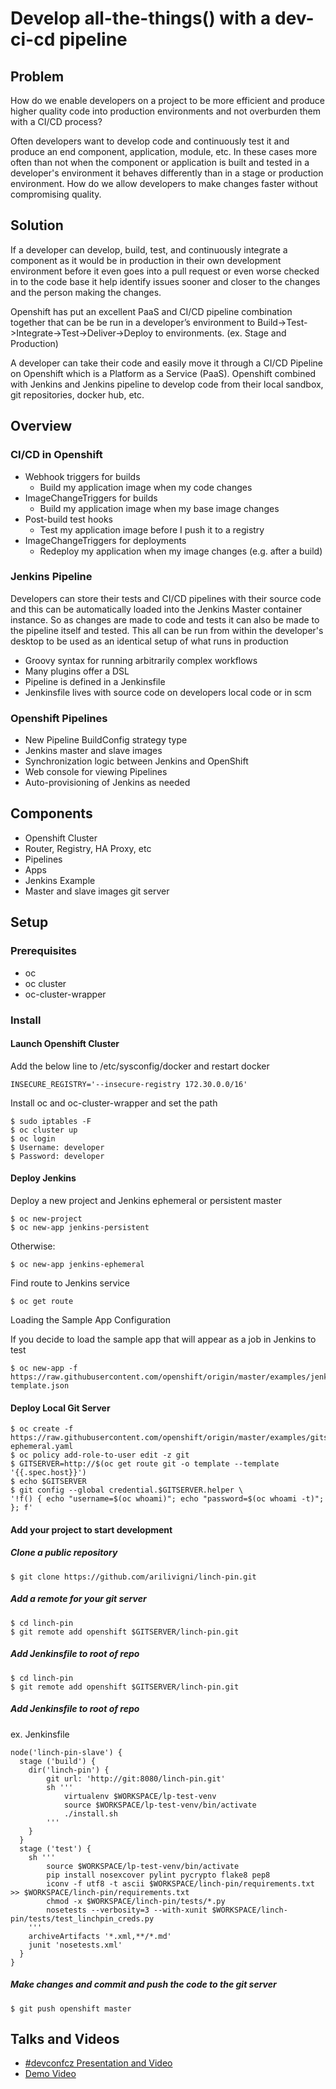 # Develop all-the-things() with a dev-ci-cd pipeline

## Problem

How do we enable developers on a project to be more efficient and produce higher quality code into production environments and not overburden them with a CI/CD process?

Often developers want to develop code and continuously test it and produce an end component, application, module, etc.  In these cases more often than not when the component or application is built and tested in a developer's environment it behaves differently than in a stage or production environment.  How do we allow developers to make changes faster without compromising quality.

## Solution

If a developer can develop, build, test, and continuously integrate a component as it would be in production in their own development environment before it even goes into a pull request or even worse checked in to the code base it help identify issues sooner and closer to the changes and the person making the changes.

Openshift has put an excellent PaaS and CI/CD pipeline combination together that can be be run in a developer’s environment to Build->Test->Integrate->Test->Deliver->Deploy to environments. (ex. Stage and Production)

A developer can take their code and easily move it through a CI/CD Pipeline on Openshift which is a Platform as a Service (PaaS). Openshift combined with Jenkins and Jenkins pipeline to develop code from their local sandbox, git repositories, docker hub, etc.

## Overview

### CI/CD in Openshift

* Webhook triggers for builds
  * Build my application image when my code changes
* ImageChangeTriggers for builds
  * Build my application image when my base image changes
* Post-build test hooks
  * Test my application image before I push it to a registry
* ImageChangeTriggers for deployments
  * Redeploy my application when my image changes (e.g. after a build)

### Jenkins Pipeline

Developers can store their tests and CI/CD pipelines with their source code and this can be automatically loaded into the Jenkins Master container instance.  So as changes are made to code and tests it can also be made to the pipeline itself and tested.  This all can be run from within the developer's desktop to be used as an identical setup of what runs in production

* Groovy syntax for running arbitrarily complex workflows
* Many plugins offer a DSL
* Pipeline is defined in a Jenkinsfile
* Jenkinsfile lives with source code on developers local code or in scm

### Openshift Pipelines

* New Pipeline BuildConfig strategy type
* Jenkins master and slave images
* Synchronization logic between Jenkins and OpenShift
* Web console for viewing Pipelines
* Auto-provisioning of Jenkins as needed

## Components

* Openshift Cluster
* Router, Registry, HA Proxy,  etc
* Pipelines
* Apps
* Jenkins Example
* Master and slave images
git server

## Setup

### Prerequisites

* oc
* oc cluster
* oc-cluster-wrapper

### Install

#### Launch Openshift Cluster

Add the below line to /etc/sysconfig/docker and restart docker
````
INSECURE_REGISTRY='--insecure-registry 172.30.0.0/16'
````
Install oc and oc-cluster-wrapper and set the path

````
$ sudo iptables -F
$ oc cluster up 
$ oc login
$ Username: developer
$ Password: developer
````

#### Deploy Jenkins

Deploy a new project and Jenkins ephemeral or persistent master

````
$ oc new-project 
$ oc new-app jenkins-persistent
````

Otherwise:

````
$ oc new-app jenkins-ephemeral
````

Find route to Jenkins service

````
$ oc get route
````

Loading the Sample App Configuration

If you decide to load the sample app that will appear as a job in Jenkins to test

````
$ oc new-app -f https://raw.githubusercontent.com/openshift/origin/master/examples/jenkins/application-template.json
````

#### Deploy Local Git Server

````
$ oc create -f https://raw.githubusercontent.com/openshift/origin/master/examples/gitserver/gitserver-ephemeral.yaml
$ oc policy add-role-to-user edit -z git
$ GITSERVER=http://$(oc get route git -o template --template '{{.spec.host}}')
$ echo $GITSERVER
$ git config --global credential.$GITSERVER.helper \
'!f() { echo "username=$(oc whoami)"; echo "password=$(oc whoami -t)"; }; f'
````

#### Add your project to start development

##### Clone a public repository

````
$ git clone https://github.com/arilivigni/linch-pin.git
````

##### Add a remote for your git server


````
$ cd linch-pin
$ git remote add openshift $GITSERVER/linch-pin.git
````

##### Add Jenkinsfile to root of repo

````
$ cd linch-pin
$ git remote add openshift $GITSERVER/linch-pin.git
````

##### Add Jenkinsfile to root of repo

ex. Jenkinsfile

````
node('linch-pin-slave') {
  stage ('build') {
    dir('linch-pin') {
        git url: 'http://git:8080/linch-pin.git'
        sh '''
            virtualenv $WORKSPACE/lp-test-venv
            source $WORKSPACE/lp-test-venv/bin/activate
            ./install.sh
        '''
    }
  }
  stage ('test') {
    sh '''
        source $WORKSPACE/lp-test-venv/bin/activate
        pip install nosexcover pylint pycrypto flake8 pep8
        iconv -f utf8 -t ascii $WORKSPACE/linch-pin/requirements.txt >> $WORKSPACE/linch-pin/requirements.txt
        chmod -x $WORKSPACE/linch-pin/tests/*.py
        nosetests --verbosity=3 --with-xunit $WORKSPACE/linch-pin/tests/test_linchpin_creds.py
    '''
    archiveArtifacts '*.xml,**/*.md'
    junit 'nosetests.xml'
  }
}
````

##### Make changes and commit and push the code to the git server

````
$ git push openshift master
````

## Talks and Videos

* [#devconfcz Presentation and Video](https://youtu.be/EZwufSsDPDQ?list=PLeU5HlemqUTZo02zSUVp6DWkoJvDJuxUY)
* [Demo Video](https://www.youtube.com/watch?v=EZwufSsDPDQ)
